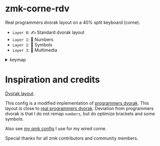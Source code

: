 # zmk-corne-rdv
Real programmers dvorak layout on a 40% split keyboard (corne). 
- `Layer 0`: ✍️ Standard dvorak layout
- `Layer 1`: 💯 Numbers
- `Layer 2`: 🔣 Symbols
- `Layer 3`: 📡 Multimedia

<details>
  <summary>keymap</summary>

```
// +------------------------------------------------------------------------------------+
// |  TAB  | ; : | , < | . > |  P  |  Y  |         |  F  |  G  |  C  |  R  |  L  | BSPC |
// | LSHFT |  A  |  O  |  E  |  U  |  I  |         |  D  |  H  |  T  |  N  |  S  | DEL  |
// |  CTLR | ' " | q @ |  J  |  K  |  X  |         |  B  |  M  |  W  |  V  |  Z  | ESC  |
//                       | GUI | LOWER | SPC |  | ENT | RAISE | ALT |
// +------------------------------------------------------------------------------------+
  
// +------------------------------------------------------------------------------------+
// |   TAB |  1  |  2  |  3  |  4  |  5  |         |  6  |  7  |  8  |  9  |  0  | BKSP |
// | LSHFT |     |     |     |     |     |         | LEFT| DOWN|  UP | RHGT|     |      |
// |  CTLR |     |     |     |     |     |         |     |     |     |     |     |      |
//                         | GUI |     | SPC |  | ENT |MEDIA| ALT |
// +------------------------------------------------------------------------------------+

// +------------------------------------------------------------------------------------+
// |  TAB  |  !  |  @  |  #  |  $  |  %  |         |  ^  |  &  |  *  |  (  |  )  | BSPC |
// | LSHFT |  ~  |  -  |  [  |  (  |  /  |         |  \  |  )  |  ]  |  +  |  =  | ` ~  |
// |  CTLR |GLOBE|  _  |  ?  |  {  |  :  |         |  ;  |  }  |  "  |  |  |     |  ESC |
//                        | GUI |MEDIA| SPC |   | ENT |     | ALT |
// +------------------------------------------------------------------------------------+

// +------------------------------------------------------------------------------------+
// |   TAB |     |     |     |     |     |         |     |     |     |     |     | BKSP |
// |BT CLR | BT1 | BT2 | BT3 | BT4 | BT5 |         | PREV|> || | NEXT|     |     |      |
// |  CTLR |PW ON|PWOFF|     |     |     |         | MUTE| VOL-| VOL+|     |     |  ESC |
//                        | GUI |     | SPC |  | ENT |     | ALT |
// +------------------------------------------------------------------------------------+
```

</details>

# Inspiration and credits
[Dvorak layout](https://en.wikipedia.org/wiki/Dvorak_keyboard_layout).

This config is a modified implementation of [programmers dvorak](https://www.kaufmann.no/roland/dvorak/). This layout is close to [real programmers dvorak](https://github.com/ThePrimeagen/keyboards/blob/master/README.md).
Deviation from programmers dvorak is that I do not remap `numbers`, but do optimize brackets and some symbols.

Also see [my qmk config](https://github.com/timonviola/qmk_firmware) I use for my wired corne.

Special thanks for all zmk contributors and community members.
